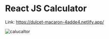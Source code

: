 # React JS Calculator
Link: https://dulcet-macaron-4adde4.netlify.app/


![calucaltor](https://user-images.githubusercontent.com/107752460/227315879-e0eae70f-ae35-4b21-9305-26242f841e71.png)
